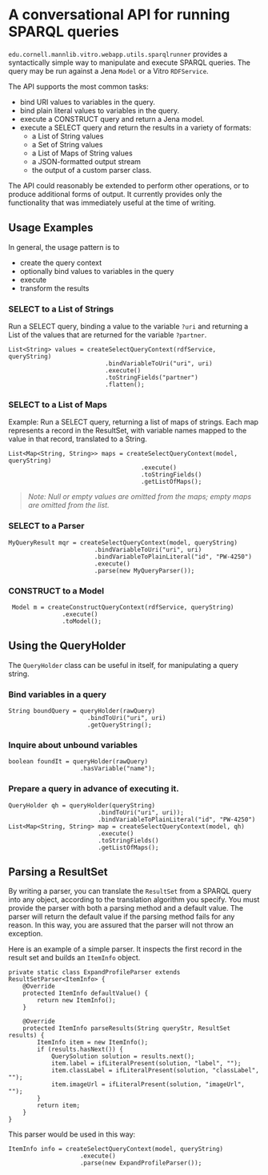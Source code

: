 # A conversational API for running SPARQL queries

`edu.cornell.mannlib.vitro.webapp.utils.sparqlrunner` provides a syntactically simple
way to manipulate and execute SPARQL queries. The query may be run against a Jena `Model`
or a Vitro `RDFService`.  

The API supports the most common tasks:

+ bind URI values to variables in the query.
+ bind plain literal values to variables in the query.
+ execute a CONSTRUCT query and return a Jena model.
+ execute a SELECT query and return the results in a variety of formats:
  + a List of String values
  + a Set of String values
  + a List of Maps of String values
  + a JSON-formatted output stream
  + the output of a custom parser class.
  
The API could reasonably be extended to perform other operations, or to produce
additional forms of output. It currently provides only the functionality that
was immediately useful at the time of writing.

## Usage Examples

In general, the usage pattern is to

+ create the query context
+ optionally bind values to variables in the query
+ execute
+ transform the results

### SELECT to a List of Strings

Run a SELECT query, binding a value to the variable `?uri` and returning
a List of the values that are returned for the variable `?partner`.

    List<String> values = createSelectQueryContext(rdfService, queryString)
                               .bindVariableToUri("uri", uri)
 				               .execute()
 				               .toStringFields("partner")
 				               .flatten();
 
### SELECT to a List of Maps
 
 Example: Run a SELECT query, returning a list of maps of strings. Each map
 represents a record in the ResultSet, with variable names mapped to the 
 value in that record, translated to a String.

    List<Map<String, String>> maps = createSelectQueryContext(model, queryString)
 				                         .execute()
 				                         .toStringFields()
 				                         .getListOfMaps();

>_Note: Null or empty values are omitted from the maps; empty maps are omitted from the list._

 
### SELECT to a Parser
 
    MyQueryResult mqr = createSelectQueryContext(model, queryString)
                            .bindVariableToUri("uri", uri)
                            .bindVariableToPlainLiteral("id", "PW-4250")
 				            .execute()
 				            .parse(new MyQueryParser());
 
### CONSTRUCT to a Model
 
     Model m = createConstructQueryContext(rdfService, queryString)
                   .execute()
                   .toModel();
                   
## Using the QueryHolder

The `QueryHolder` class can be useful in itself, for manipulating a query string.

### Bind variables in a query

    String boundQuery = queryHolder(rawQuery)
                          .bindToUri("uri", uri)
                          .getQueryString();
                          
### Inquire about unbound variables

    boolean foundIt = queryHolder(rawQuery)
                        .hasVariable("name");
                        
### Prepare a query in advance of executing it.
    QueryHolder qh = queryHolder(queryString)
                             .bindToUri("uri", uri));
                             .bindVariableToPlainLiteral("id", "PW-4250")
    List<Map<String, String> map = createSelectQueryContext(model, qh)
                             .execute()
                             .toStringFields()
                             .getListOfMaps();

## Parsing a ResultSet

By writing a parser, you can translate the `ResultSet` from a SPARQL query 
into any object, according to the translation algorithm you specify. You must 
provide the parser with both a parsing method and a default value. The parser
will return the default value if the parsing method fails for any reason. In
this way, you are assured that the parser will not throw an exception.

Here is an example of a simple parser. It inspects the first record in the 
result set and builds an `ItemInfo` object.

	private static class ExpandProfileParser extends ResultSetParser<ItemInfo> {
		@Override
		protected ItemInfo defaultValue() {
			return new ItemInfo();
		}

		@Override
		protected ItemInfo parseResults(String queryStr, ResultSet results) {
			ItemInfo item = new ItemInfo();
			if (results.hasNext()) {
				QuerySolution solution = results.next();
				item.label = ifLiteralPresent(solution, "label", "");
				item.classLabel = ifLiteralPresent(solution, "classLabel", "");
				item.imageUrl = ifLiteralPresent(solution, "imageUrl", "");
			}
			return item;
		}
	}

This parser would be used in this way:

    ItemInfo info = createSelectQueryContext(model, queryString)
 				        .execute()
 				        .parse(new ExpandProfileParser());

